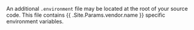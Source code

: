 <!-- shortcode start {{ .Name }} -->
An additional `.environment` file may be located at the root of your source code. This file contains {{ .Site.Params.vendor.name }} specific environment variables.
<!-- shortcode end {{ .Name }} -->
